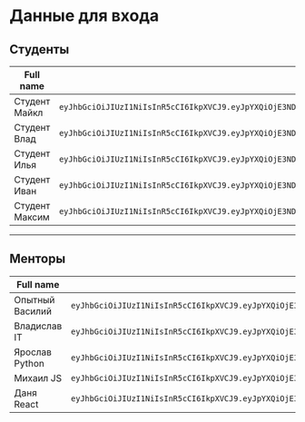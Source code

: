 
# Данные для входа
## Студенты
| Full name | Access token |
| --- | --- |
| Студент Майкл | `eyJhbGciOiJIUzI1NiIsInR5cCI6IkpXVCJ9.eyJpYXQiOjE3NDEwNzEzMDIsInN1YiI6ImQ2ZGY2MjdhLTYzM2EtNDE0Yi1hNmFkLTJkNGQ4Nzc0NzQ3MyJ9.P4USIbuTvVvLQXHJ78f7bSkZVn-Y6DTeVGVDYOXPmvo` |
| Студент Влад | `eyJhbGciOiJIUzI1NiIsInR5cCI6IkpXVCJ9.eyJpYXQiOjE3NDEwNzEzMDMsInN1YiI6IjQxODYwYTJmLWI5NTctNDQ2YS04MDBmLTZkOGFmYWI5MmI4YSJ9.vt7aAwrFypvZXSRgkEtENqoiEuqAGYuf7DqcjMa0eUU` |
| Студент Илья | `eyJhbGciOiJIUzI1NiIsInR5cCI6IkpXVCJ9.eyJpYXQiOjE3NDEwNzEzMDMsInN1YiI6ImMzMWE0ZjllLWQ5ZjctNGJjZC1hMzU3LTFjNWY1YzMzMWIwNiJ9.iq1YYcn7U490qnrGQTOnjfvUemwF38nZX10aSVMLQiA` |
| Студент Иван | `eyJhbGciOiJIUzI1NiIsInR5cCI6IkpXVCJ9.eyJpYXQiOjE3NDEwNzEzMDMsInN1YiI6IjczNzAzMjg5LWUxZTItNGNmYS05Yjg1LWM5MGZmOGIzYjdkZiJ9.GtSW_zvfIg5b6j-srXW-UerDZWTp02VyF1bel87gc74` |
| Студент Максим | `eyJhbGciOiJIUzI1NiIsInR5cCI6IkpXVCJ9.eyJpYXQiOjE3NDEwNzEzMDMsInN1YiI6IjEwNGZjMDQ5LTk5YTQtNDdhYi05ZGQ2LWY3MTdkMmJiMzkxNCJ9.-hTLn3NREd0DPbN7Dj91-xEcDlpoinb0h0UUMB5wLCw` |
---
## Менторы
| Full name | Access token |
| --- | --- |
| Опытный Василий | `eyJhbGciOiJIUzI1NiIsInR5cCI6IkpXVCJ9.eyJpYXQiOjE3NDEwNzEzMDEsInN1YiI6ImY4YjMzYTNlLTA3NzQtNDI1OS1hMWQ0LWE0OTdiODUzNWUwMyJ9.s1n_pnUbK_sAk52szQusIm0Zje3s2rrCc4YShQvg3W0` |
| Владислав IT | `eyJhbGciOiJIUzI1NiIsInR5cCI6IkpXVCJ9.eyJpYXQiOjE3NDEwNzEzMDEsInN1YiI6ImNiODlkNzVjLTc4MzUtNGUyNi1iOTVlLTMxNzBhY2JjN2JkOSJ9.5Ir0iVYguiGxDHrm10En1qK4vaEhUWG3jFyvBJoPUEM` |
| Ярослав Python | `eyJhbGciOiJIUzI1NiIsInR5cCI6IkpXVCJ9.eyJpYXQiOjE3NDEwNzEzMDEsInN1YiI6ImU2MzY3YjllLWJkMzItNGQ5Ni1hMjYxLWUyYjcyMTk4OWFiZiJ9.UOikE-9rltyAU4MSCYFBMYz_33v7z4sL5gtV8ZaMROo` |
| Михаил JS | `eyJhbGciOiJIUzI1NiIsInR5cCI6IkpXVCJ9.eyJpYXQiOjE3NDEwNzEzMDEsInN1YiI6ImVjMGUxZjY0LWQ1MTItNDkyNS1iNTVhLWU5NDdmOWJkZTBkNCJ9.jywIlsT0OEmcfo04QWqmKSziMn9N6Q0QcDTinYwTJ8U` |
| Даня React | `eyJhbGciOiJIUzI1NiIsInR5cCI6IkpXVCJ9.eyJpYXQiOjE3NDEwNzEzMDEsInN1YiI6ImY4N2MyM2NkLTU1YWMtNDA1Mi04MzBhLWZmOTJiZDhmY2VhMiJ9.0Lei1BN-54SF0I4SxQzDlw7zzf3BfIZa0cWXpHe6AZA` |
